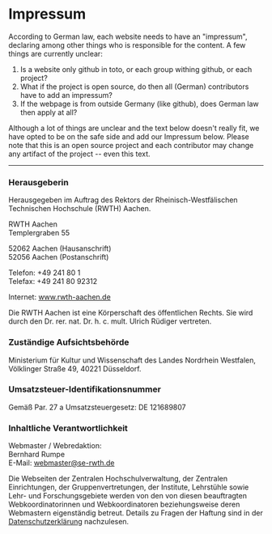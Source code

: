 # Impressum

According to German law, each website needs to have an "impressum",
declaring among other things who is responsible for the content.
A few things are currently unclear:

1. Is a website only github in toto, or each group
withing github, or each project?
1. What if the project is open source, do then all (German)
  contributors have to add an impressum?
1. If the webpage is from outside Germany (like github),
  does German law then apply at all?

Although a lot of things are unclear and the 
text below doesn't really fit, we have opted to be on the 
safe side and add our Impressum below.
Please note that this is an open source project 
and each contributor may change any artifact of the project
-- even this text.
  
---------------------

### Herausgeberin

Herausgegeben im Auftrag des Rektors der Rheinisch-Westfälischen Technischen Hochschule (RWTH) Aachen.

RWTH Aachen \
Templergraben 55

52062 Aachen (Hausanschrift) \
52056 Aachen (Postanschrift)

Telefon: +49 241 80 1 \
Telefax: +49 241 80 92312

Internet: www.rwth-aachen.de

Die RWTH Aachen ist eine Körperschaft des öffentlichen Rechts. 
Sie wird durch den Dr. rer. nat. Dr. h. c. mult. Ulrich Rüdiger vertreten.

### Zuständige Aufsichtsbehörde

Ministerium für Kultur und Wissenschaft des Landes Nordrhein Westfalen, Völklinger Straße 49, 40221 Düsseldorf.

### Umsatzsteuer-Identifikationsnummer

Gemäß Par. 27 a Umsatzsteuergesetz: DE 121689807

### Inhaltliche Verantwortlichkeit

Webmaster / Webredaktion: \
Bernhard Rumpe \
E-Mail: <webmaster@se-rwth.de>

Die Webseiten der Zentralen Hochschulverwaltung, der Zentralen Einrichtungen, 
der Gruppenvertretungen, der Institute, Lehrstühle sowie Lehr- und Forschungsgebiete werden von den 
von diesen beauftragten Webkoordinatorinnen und Webkoordinatoren beziehungsweise deren Webmastern eigenständig betreut. 
Details zu Fragen der Haftung sind in der [Datenschutzerklärung](https://www.itc.rwth-aachen.de/go/id/myfc/) nachzulesen.
